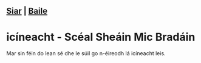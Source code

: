 [Siar](/liosta_fcl.xml) | [Baile](/index.html)
------------------
# icíneacht - Scéal Sheáin Mic Bradáin

Mar sin féin do lean sé dhe le súil go n-éireodh lá icíneacht leis.

